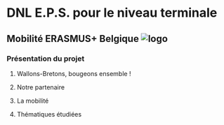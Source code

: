 # DNL E.P.S. pour le niveau terminale
## Mobilité ERASMUS+ Belgique ![logo](./images/Erasmus.Jpeg)
### Présentation du projet
1. Wallons-Bretons, bougeons ensemble !
   
3. Notre partenaire
4. La mobilité
5. Thématiques étudiées



